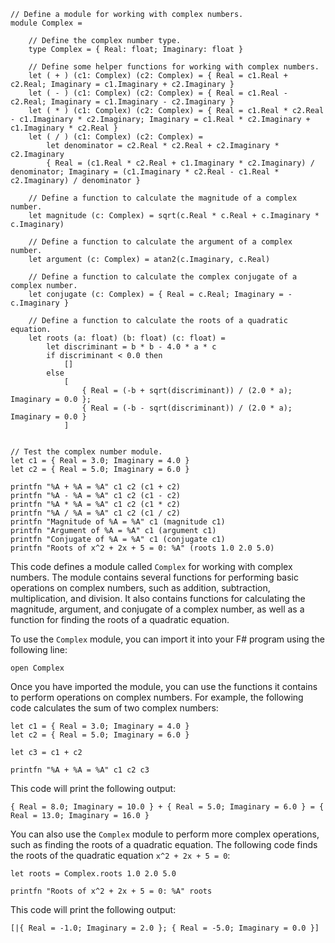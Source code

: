 ```f#
// Define a module for working with complex numbers.
module Complex =

    // Define the complex number type.
    type Complex = { Real: float; Imaginary: float }

    // Define some helper functions for working with complex numbers.
    let ( + ) (c1: Complex) (c2: Complex) = { Real = c1.Real + c2.Real; Imaginary = c1.Imaginary + c2.Imaginary }
    let ( - ) (c1: Complex) (c2: Complex) = { Real = c1.Real - c2.Real; Imaginary = c1.Imaginary - c2.Imaginary }
    let ( * ) (c1: Complex) (c2: Complex) = { Real = c1.Real * c2.Real - c1.Imaginary * c2.Imaginary; Imaginary = c1.Real * c2.Imaginary + c1.Imaginary * c2.Real }
    let ( / ) (c1: Complex) (c2: Complex) =
        let denominator = c2.Real * c2.Real + c2.Imaginary * c2.Imaginary
        { Real = (c1.Real * c2.Real + c1.Imaginary * c2.Imaginary) / denominator; Imaginary = (c1.Imaginary * c2.Real - c1.Real * c2.Imaginary) / denominator }

    // Define a function to calculate the magnitude of a complex number.
    let magnitude (c: Complex) = sqrt(c.Real * c.Real + c.Imaginary * c.Imaginary)

    // Define a function to calculate the argument of a complex number.
    let argument (c: Complex) = atan2(c.Imaginary, c.Real)

    // Define a function to calculate the complex conjugate of a complex number.
    let conjugate (c: Complex) = { Real = c.Real; Imaginary = -c.Imaginary }

    // Define a function to calculate the roots of a quadratic equation.
    let roots (a: float) (b: float) (c: float) =
        let discriminant = b * b - 4.0 * a * c
        if discriminant < 0.0 then
            []
        else
            [
                { Real = (-b + sqrt(discriminant)) / (2.0 * a); Imaginary = 0.0 };
                { Real = (-b - sqrt(discriminant)) / (2.0 * a); Imaginary = 0.0 }
            ]


// Test the complex number module.
let c1 = { Real = 3.0; Imaginary = 4.0 }
let c2 = { Real = 5.0; Imaginary = 6.0 }

printfn "%A + %A = %A" c1 c2 (c1 + c2)
printfn "%A - %A = %A" c1 c2 (c1 - c2)
printfn "%A * %A = %A" c1 c2 (c1 * c2)
printfn "%A / %A = %A" c1 c2 (c1 / c2)
printfn "Magnitude of %A = %A" c1 (magnitude c1)
printfn "Argument of %A = %A" c1 (argument c1)
printfn "Conjugate of %A = %A" c1 (conjugate c1)
printfn "Roots of x^2 + 2x + 5 = 0: %A" (roots 1.0 2.0 5.0)
```

This code defines a module called `Complex` for working with complex numbers. The module contains several functions for performing basic operations on complex numbers, such as addition, subtraction, multiplication, and division. It also contains functions for calculating the magnitude, argument, and conjugate of a complex number, as well as a function for finding the roots of a quadratic equation.

To use the `Complex` module, you can import it into your F# program using the following line:

```f#
open Complex
```

Once you have imported the module, you can use the functions it contains to perform operations on complex numbers. For example, the following code calculates the sum of two complex numbers:

```f#
let c1 = { Real = 3.0; Imaginary = 4.0 }
let c2 = { Real = 5.0; Imaginary = 6.0 }

let c3 = c1 + c2

printfn "%A + %A = %A" c1 c2 c3
```

This code will print the following output:

```
{ Real = 8.0; Imaginary = 10.0 } + { Real = 5.0; Imaginary = 6.0 } = { Real = 13.0; Imaginary = 16.0 }
```

You can also use the `Complex` module to perform more complex operations, such as finding the roots of a quadratic equation. The following code finds the roots of the quadratic equation `x^2 + 2x + 5 = 0`:

```f#
let roots = Complex.roots 1.0 2.0 5.0

printfn "Roots of x^2 + 2x + 5 = 0: %A" roots
```

This code will print the following output:

```
[|{ Real = -1.0; Imaginary = 2.0 }; { Real = -5.0; Imaginary = 0.0 }]
```